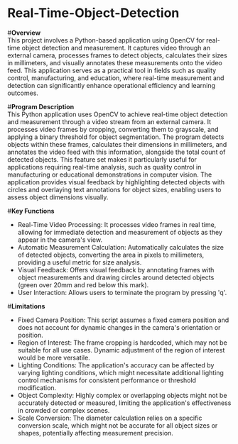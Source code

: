 # Real-Time-Object-Detection  

#**Overview**  
This project involves a Python-based application using OpenCV for real-time object detection and measurement. It captures video through an external camera, processes frames to detect objects, calculates their sizes in millimeters, and visually annotates these measurements onto the video feed. This application serves as a practical tool in fields such as quality control, manufacturing, and education, where real-time measurement and detection can significantly enhance operational efficiency and learning outcomes.

#**Program Description**  
This Python application uses OpenCV to achieve real-time object detection and measurement through a video stream from an external camera. It processes video frames by cropping, converting them to grayscale, and applying a binary threshold for object segmentation. The program detects objects within these frames, calculates their dimensions in millimeters, and annotates the video feed with this information, alongside the total count of detected objects. This feature set makes it particularly useful for applications requiring real-time analysis, such as quality control in manufacturing or educational demonstrations in computer vision. The application provides visual feedback by highlighting detected objects with circles and overlaying text annotations for object sizes, enabling users to assess object dimensions visually. 

#**Key Functions**  
- Real-Time Video Processing: It processes video frames in real time, allowing for immediate detection and measurement of objects as they appear in the camera's view.  
- Automatic Measurement Calculation: Automatically calculates the size of detected objects, converting the area in pixels to millimeters, providing a useful metric for size analysis.  
- Visual Feedback: Offers visual feedback by annotating frames with object measurements and drawing circles around detected objects (green over 20mm and red below this mark).  
- User Interaction: Allows users to terminate the program by pressing 'q'.

#**Limitations**   
- Fixed Camera Position: This script assumes a fixed camera position and does not account for dynamic changes in the camera's orientation or position.  
- Region of Interest: The frame cropping is hardcoded, which may not be suitable for all use cases. Dynamic adjustment of the region of interest would be more versatile.  
- Lighting Conditions: The application's accuracy can be affected by varying lighting conditions, which might necessitate additional lighting control mechanisms for consistent performance or threshold modification. 
- Object Complexity: Highly complex or overlapping objects might not be accurately detected or measured, limiting the application's effectiveness in crowded or complex scenes.
- Scale Conversion: The diameter calculation relies on a specific conversion scale, which might not be accurate for all object sizes or shapes, potentially affecting measurement precision.  
